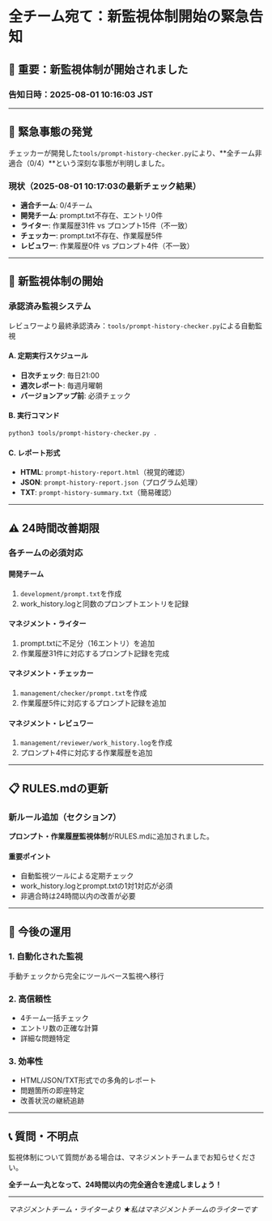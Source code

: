 # 全チーム宛て：新監視体制開始の緊急告知

## 📢 重要：新監視体制が開始されました

### 告知日時：2025-08-01 10:16:03 JST

---

## 🚨 緊急事態の発覚

チェッカーが開発した`tools/prompt-history-checker.py`により、**全チーム非適合（0/4）**という深刻な事態が判明しました。

### 現状（2025-08-01 10:17:03の最新チェック結果）
- **適合チーム**: 0/4チーム
- **開発チーム**: prompt.txt不存在、エントリ0件
- **ライター**: 作業履歴31件 vs プロンプト15件（不一致）
- **チェッカー**: prompt.txt不存在、作業履歴5件
- **レビュワー**: 作業履歴0件 vs プロンプト4件（不一致）

---

## 🔧 新監視体制の開始

### 承認済み監視システム
レビュワーより最終承認済み：`tools/prompt-history-checker.py`による自動監視

#### A. 定期実行スケジュール
- **日次チェック**: 毎日21:00
- **週次レポート**: 毎週月曜朝
- **バージョンアップ前**: 必須チェック

#### B. 実行コマンド
```bash
python3 tools/prompt-history-checker.py .
```

#### C. レポート形式
- **HTML**: `prompt-history-report.html`（視覚的確認）
- **JSON**: `prompt-history-report.json`（プログラム処理）
- **TXT**: `prompt-history-summary.txt`（簡易確認）

---

## ⚠️ 24時間改善期限

### 各チームの必須対応

#### 開発チーム
1. `development/prompt.txt`を作成
2. work_history.logと同数のプロンプトエントリを記録

#### マネジメント・ライター
1. prompt.txtに不足分（16エントリ）を追加
2. 作業履歴31件に対応するプロンプト記録を完成

#### マネジメント・チェッカー
1. `management/checker/prompt.txt`を作成
2. 作業履歴5件に対応するプロンプト記録を追加

#### マネジメント・レビュワー
1. `management/reviewer/work_history.log`を作成
2. プロンプト4件に対応する作業履歴を追加

---

## 📋 RULES.mdの更新

### 新ルール追加（セクション7）
**プロンプト・作業履歴監視体制**がRULES.mdに追加されました。

#### 重要ポイント
- 自動監視ツールによる定期チェック
- work_history.logとprompt.txtの1対1対応が必須
- 非適合時は24時間以内の改善が必要

---

## 🎯 今後の運用

### 1. 自動化された監視
手動チェックから完全にツールベース監視へ移行

### 2. 高信頼性
- 4チーム一括チェック
- エントリ数の正確な計算
- 詳細な問題特定

### 3. 効率性
- HTML/JSON/TXT形式での多角的レポート
- 問題箇所の即座特定
- 改善状況の継続追跡

---

## 📞 質問・不明点

監視体制について質問がある場合は、マネジメントチームまでお知らせください。

**全チーム一丸となって、24時間以内の完全適合を達成しましょう！**

---

*マネジメントチーム・ライターより*
*★私はマネジメントチームのライターです*